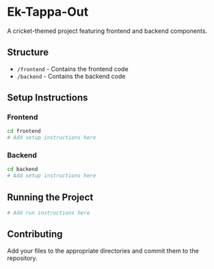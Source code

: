# Ek-Tappa-Out

A cricket-themed project featuring frontend and backend components.

## Structure

- `/frontend` - Contains the frontend code
- `/backend` - Contains the backend code

## Setup Instructions

### Frontend
```bash
cd frontend
# Add setup instructions here
```

### Backend
```bash
cd backend
# Add setup instructions here
```

## Running the Project
```bash
# Add run instructions here
```

## Contributing
Add your files to the appropriate directories and commit them to the repository.